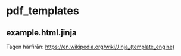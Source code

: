 # pdf_templates

## example.html.jinja
Tagen härfirån: https://en.wikipedia.org/wiki/Jinja_(template_engine)

